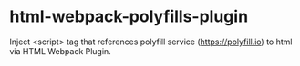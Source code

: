 # html-webpack-polyfills-plugin
Inject &lt;script> tag that references polyfill service (https://polyfill.io) to html via HTML Webpack Plugin.
